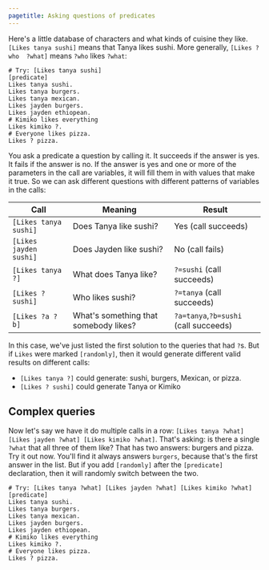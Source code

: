 ```yaml
---
pagetitle: Asking questions of predicates
---
```


Here's a little database of characters and what kinds of cuisine they like.  `[Likes tanya sushi]` means that Tanya likes sushi.  More generally, `[Likes ?who  ?what]` means `?who` likes `?what`: 
```Step
# Try: [Likes tanya sushi]
[predicate]
Likes tanya sushi.
Likes tanya burgers.
Likes tanya mexican.
Likes jayden burgers.
Likes jayden ethiopean.
# Kimiko likes everything
Likes kimiko ?.
# Everyone likes pizza.
Likes ? pizza.
```
You ask a predicate a question by calling it.  It succeeds if the answer is yes.  It fails if the answer is no.  If the answer is yes and one or more of the parameters in the call are variables, it will fill them in with values that make it true.  So we can ask different questions with different patterns of variables in the calls:

|Call                  | Meaning                                 | Result                             |
|----------------------|-----------------------------------------|------------------------------------|
|`[Likes tanya sushi]` | Does Tanya like sushi?                  | Yes (call succeeds)                |
|`[Likes jayden sushi]`| Does Jayden like sushi?                 | No (call fails)                    |
|`[Likes tanya ?]`     | What does Tanya like?                   | `?=sushi` (call succeeds)            |
|`[Likes ? sushi]`     | Who likes sushi?                        | `?=tanya` (call succeeds)            |
|`[Likes ?a ?b]`       | What's something that somebody likes?   | `?a=tanya`,`?b=sushi` (call succeeds)  |

In this case, we've just listed the first solution to the queries that had `?`s.  But if `Likes` were marked `[randomly]`, then it would generate different valid results on different calls:

* `[Likes tanya ?]` could generate: sushi, burgers, Mexican, or pizza.
* `[Likes ? sushi]` could generate Tanya or Kimiko

## Complex queries

Now let's say we have it do multiple calls in a row: `[Likes tanya ?what] [Likes jayden ?what] [Likes kimiko ?what]`.  That's asking: is there a single `?what` that all three of them like?  That has two answers: burgers and pizza.  Try it out now.  You'll find it always answers `burgers`, because that's the first answer in the list.  But if you add `[randomly]` after the `[predicate]` declaration, then it will randomly switch between the two.
```Step
# Try: [Likes tanya ?what] [Likes jayden ?what] [Likes kimiko ?what]
[predicate]
Likes tanya sushi.
Likes tanya burgers.
Likes tanya mexican.
Likes jayden burgers.
Likes jayden ethiopean.
# Kimiko likes everything
Likes kimiko ?.
# Everyone likes pizza.
Likes ? pizza.
```